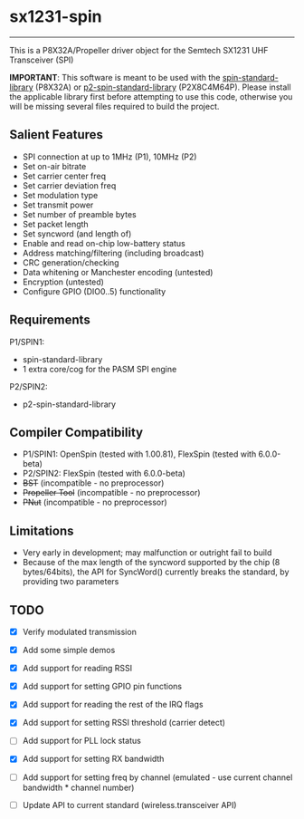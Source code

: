 # sx1231-spin 
-------------

This is a P8X32A/Propeller driver object for the Semtech SX1231 UHF Transceiver (SPI)

**IMPORTANT**: This software is meant to be used with the [spin-standard-library](https://github.com/avsa242/spin-standard-library) (P8X32A) or [p2-spin-standard-library](https://github.com/avsa242/p2-spin-standard-library) (P2X8C4M64P). Please install the applicable library first before attempting to use this code, otherwise you will be missing several files required to build the project.

## Salient Features

* SPI connection at up to 1MHz (P1), 10MHz (P2)
* Set on-air bitrate
* Set carrier center freq
* Set carrier deviation freq
* Set modulation type
* Set transmit power
* Set number of preamble bytes
* Set packet length
* Set syncword (and length of)
* Enable and read on-chip low-battery status
* Address matching/filtering (including broadcast)
* CRC generation/checking
* Data whitening or Manchester encoding (untested)
* Encryption (untested)
* Configure GPIO (DIO0..5) functionality

## Requirements

P1/SPIN1:
* spin-standard-library
* 1 extra core/cog for the PASM SPI engine

P2/SPIN2:
* p2-spin-standard-library

## Compiler Compatibility

* P1/SPIN1: OpenSpin (tested with 1.00.81), FlexSpin (tested with 6.0.0-beta)
* P2/SPIN2: FlexSpin (tested with 6.0.0-beta)
* ~~BST~~ (incompatible - no preprocessor)
* ~~Propeller Tool~~ (incompatible - no preprocessor)
* ~~PNut~~ (incompatible - no preprocessor)

## Limitations

* Very early in development; may malfunction or outright fail to build
* Because of the max length of the syncword supported by the chip (8 bytes/64bits), the API for SyncWord() currently breaks the standard, by providing two parameters

## TODO

- [x] Verify modulated transmission
- [x] Add some simple demos
- [x] Add support for reading RSSI
- [x] Add support for setting GPIO pin functions
- [x] Add support for reading the rest of the IRQ flags
- [x] Add support for setting RSSI threshold (carrier detect)
- [ ] Add support for PLL lock status
- [x] Add support for setting RX bandwidth
- [ ] Add support for setting freq by channel (emulated - use current channel bandwidth * channel number)
- [ ] Update API to current standard (wireless.transceiver API)

